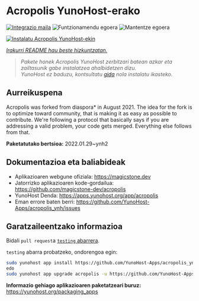 <!--
Ohart ongi: README hau automatikoki sortu da <https://github.com/YunoHost/apps/tree/master/tools/readme_generator>ri esker
EZ editatu eskuz.
-->

# Acropolis YunoHost-erako

[![Integrazio maila](https://dash.yunohost.org/integration/acropolis.svg)](https://dash.yunohost.org/appci/app/acropolis) ![Funtzionamendu egoera](https://ci-apps.yunohost.org/ci/badges/acropolis.status.svg) ![Mantentze egoera](https://ci-apps.yunohost.org/ci/badges/acropolis.maintain.svg)

[![Instalatu Acropolis YunoHost-ekin](https://install-app.yunohost.org/install-with-yunohost.svg)](https://install-app.yunohost.org/?app=acropolis)

*[Irakurri README hau beste hizkuntzatan.](./ALL_README.md)*

> *Pakete honek Acropolis YunoHost zerbitzari batean azkar eta zailtasunik gabe instalatzea ahalbidetzen dizu.*  
> *YunoHost ez baduzu, kontsultatu [gida](https://yunohost.org/install) nola instalatu ikasteko.*

## Aurreikuspena

Acropolis was forked from diaspora* in August 2021. The idea for the fork is to optimize toward community, that is making it as easy as possible to contribute. We're following a protocol that basically says if you are addressing a valid problem, your code gets merged. Everything else follows from that.


**Paketatutako bertsioa:** 2022.01.29~ynh2
## Dokumentazioa eta baliabideak

- Aplikazioaren webgune ofiziala: <https://magicstone.dev>
- Jatorrizko aplikazioaren kode-gordailua: <https://github.com/magicstone-dev/acropolis>
- YunoHost Denda: <https://apps.yunohost.org/app/acropolis>
- Eman errore baten berri: <https://github.com/YunoHost-Apps/acropolis_ynh/issues>

## Garatzaileentzako informazioa

Bidali `pull request`a [`testing` abarrera](https://github.com/YunoHost-Apps/acropolis_ynh/tree/testing).

`testing` abarra probatzeko, ondorengoa egin:

```bash
sudo yunohost app install https://github.com/YunoHost-Apps/acropolis_ynh/tree/testing --debug
edo
sudo yunohost app upgrade acropolis -u https://github.com/YunoHost-Apps/acropolis_ynh/tree/testing --debug
```

**Informazio gehiago aplikazioaren paketatzeari buruz:** <https://yunohost.org/packaging_apps>
